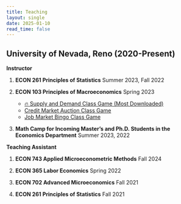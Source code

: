 ```yaml
---
title: Teaching
layout: single
date: 2025-01-10 
read_time: false
---
```


## University of Nevada, Reno (2020-Present)
**Instructor**

1. **ECON 261 Principles of Statistics** Summer 2023, Fall 2022

2. **ECON 103 Principles of Macroeconomics** Spring 2023 
   - [🔥 Supply and Demand Class Game (Most Downloaded)](https://KerrLyu.github.io/teaching/econ_103/supply_and_demand/)
   - [Credit Market Auction Class Game](https://KerrLyu.github.io/teaching/econ_103/credit_market_auction/)
   - [Job Market Bingo Class Game](https://KerrLyu.github.io/teaching/econ_103/job_market_bingo/) 

3. **Math Camp for Incoming Master’s and Ph.D. Students in the Economics Department** Summer 2023, 2022

**Teaching Assistant**

1. **ECON 743 Applied Microeconometric Methods** Fall 2024

2. **ECON 365 Labor Economics** Spring 2022

3. **ECON 702 Advanced Microeconomics** Fall 2021

4. **ECON 261 Principles of Statistics** Fall 2021
